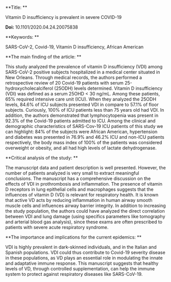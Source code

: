 **Title: **

Vitamin D insufficiency is prevalent in severe COVID-19

**Doi:** 10.1101/2020.04.24.20075838

**Keywords: **

SARS-CoV-2, Covid-19, Vitamin D insufficiency, African American

**The main finding of the article: **

This study analyzed the prevalence of vitamin D insufficiency (VDI)
among SARS-CoV-2 positive subjects hospitalized in a medical center
situated in New Orleans. Through medical records, the authors performed
a retrospective review of 20 Covid-19 patients with serum
25-hydroxycholecalciferol (25ODH) levels determined. Vitamin D
insufficiency (VDI) was defined as a serum 25OHD &lt; 30 ng/mL. Among
these patients, 65% required intensive care unit (ICU). When they
analyzed the 25ODH levels, 84.6% of ICU subjects presented VDI in
compare to 57.1% of floor subjects. Curiously, 100% of ICU patients less
than 75 years old had VDI. In addition, the authors demonstrated that
lymphocytopenia was present in 92.3% of the Covid-19 patients admitted
to ICU. Among the clinical and demographic characteristics of
SARS-Cov-19 ICU patients of this study we can highlight: 84% of the
subjects were African American, hypertension and diabetes was presented
in 76.9% and 46.2% ICU and non-ICU patients respectively, the body mass
index of 100% of the patients was considered overweight or obesity, and
all had high levels of lactate dehydrogenase.

**Critical analysis of the study: **

The manuscript data and patient description is well presented. However,
the number of patients analyzed is very small to extract meaningful
conclusions. The manuscript has a comprehensive discussion on the
effects of VDI in prothrombosis and inflammation. The presence of
vitamin D receptors in lung epithelial cells and macrophages suggests
that the influences of vitamin D (VD) is relevant for respiratory
health. It is known that active VD acts by reducing inflammation in
human airway smooth muscle cells and influences airway barrier
integrity. In addition to increasing the study population, the authors
could have analyzed the direct correlation between VDI and lung damage
(using specifics parameters like tomography and arterial blood gas
analysis), since these exams are often prescribed to patients with
severe acute respiratory syndrome.

**The importance and implications for the current epidemics: **

VDI is highly prevalent in dark-skinned individuals, and in the Italian
and Spanish populations. VDI could thus contribute to Covid-19 severity
disease in these populations, as VD plays an essential role in
modulating the innate and adaptative immune response. This manuscript
suggests that healthy levels of VD, through controlled supplementation,
can help the immune system to protect against respiratory diseases like
SARS-CoV-19.
